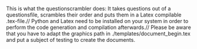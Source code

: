 This is what the questionscrambler does: It takes questions out of a questionsfile, scrambles their order and puts them in a Latex compilable .tex-file.//
Python and Latex need to be installed on your system in order to perform the code generation and compilation afterwards.//
Please be aware that you have to adapt the graphics path in ./templates/document_begin.tex and put a subject of testing to create the documents.
